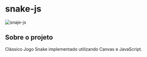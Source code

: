 # snake-js

![snaje-js](https://user-images.githubusercontent.com/32485354/104504259-f193a900-55c0-11eb-8822-73b3ed78d91b.png)

## Sobre o projeto

Clássico Jogo Snake implementado utilizando Canvas e JavaScript.











